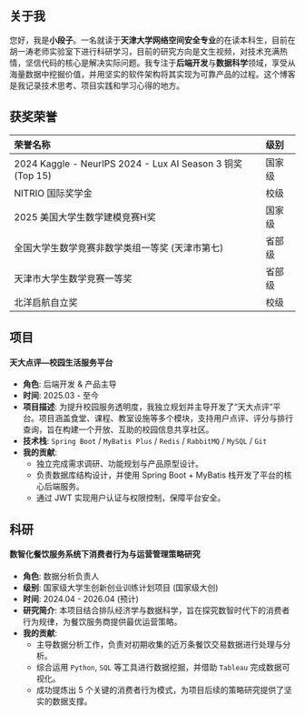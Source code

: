 ## 关于我

您好，我是**小段子**。一名就读于**天津大学网络空间安全专业**的在读本科生，目前在胡一涛老师实验室下进行科研学习，目前的研究方向是文生视频，对技术充满热情，坚信代码的核心是解决实际问题。我专注于**后端开发**与**数据科学**领域，享受从海量数据中挖掘价值，并用坚实的软件架构将其实现为可靠产品的过程。这个博客是我记录技术思考、项目实践和学习心得的地方。

## 获奖荣誉

| 荣誉名称                                                   | 级别   |
| :--------------------------------------------------------- | :----- |
| 2024 Kaggle - NeurIPS 2024 - Lux AI Season 3 铜奖 (Top 15) | 国家级 |
| NITRIO 国际奖学金                                          | 校级   |
| 2025 美国大学生数学建模竞赛H奖                             | 国家级 |
| 全国大学生数学竞赛非数学类组一等奖 (天津市第七)            | 省部级 |
| 天津市大学生数学竞赛一等奖                                 | 省部级 |
| 北洋启航自立奖                                             | 校级   |

## 项目

#### 天大点评—校园生活服务平台

- **角色**: 后端开发 & 产品主导
- **时间**: 2025.03 - 至今
- **项目描述**: 为提升校园服务透明度，我独立规划并主导开发了“天大点评”平台。项目涵盖食堂、课程、教室设施等多个模块，支持用户点评、评分与排行查询，旨在构建一个开放、互助的校园信息共享社区。
- **技术栈**: `Spring Boot` / `MyBatis Plus` / `Redis` / `RabbitMQ` / `MySQL` / `Git`
- **我的贡献**:
  - 独立完成需求调研、功能规划与产品原型设计。
  - 负责数据库结构设计，并使用 Spring Boot + MyBatis 栈开发了平台的核心后端服务。
  - 通过 JWT 实现用户认证与权限控制，保障平台安全。

## 科研

#### 数智化餐饮服务系统下消费者行为与运营管理策略研究

- **角色**: 数据分析负责人
- **级别**: 国家级大学生创新创业训练计划项目 (国家级大创)
- **时间**: 2024.04 - 2026.04 (预计)
- **研究简介**: 本项目结合排队经济学与数据科学，旨在探究数智时代下的消费者行为规律，为餐饮服务商提供最优运营策略。
- **我的贡献**:
  - 主导数据分析工作，负责对初期收集的近万条餐饮交易数据进行处理与分析。
  - 综合运用 `Python`, `SQL` 等工具进行数据挖掘，并借助 `Tableau` 完成数据可视化。
  - 成功提炼出 5 个关键的消费者行为模式，为项目后续的策略研究提供了坚实的数据支撑。
